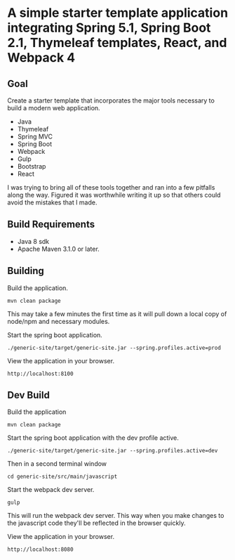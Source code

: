 # A simple starter template application integrating Spring 5.1, Spring Boot 2.1, Thymeleaf templates, React, and Webpack 4

## Goal
Create a starter template that incorporates the major tools necessary to build a modern web application.
* Java
* Thymeleaf
* Spring MVC
* Spring Boot
* Webpack
* Gulp
* Bootstrap
* React
  
I was trying to bring all of these tools together and ran into a few pitfalls along the way. Figured it was worthwhile 
writing it up so that others could avoid the mistakes that I made. 

## Build Requirements
* Java 8 sdk
* Apache Maven 3.1.0 or later.

## Building
Build the application.
```
mvn clean package
```
This may take a few minutes the first time as it will pull down a local copy of node/npm and necessary modules.

Start the spring boot application.

```
./generic-site/target/generic-site.jar --spring.profiles.active=prod
```
View the application in your browser.
```
http://localhost:8100
```
## Dev Build
Build the application
```
mvn clean package
```
Start the spring boot application with the dev profile active.
```
./generic-site/target/generic-site.jar --spring.profiles.active=dev
```
Then in a second terminal window
```
cd generic-site/src/main/javascript
```
Start the webpack dev server.
```
gulp
```
This will run the webpack dev server. This way when you make changes to the javascript code they'll be reflected in the browser quickly. 

View the application in your browser.
```
http://localhost:8080
```
